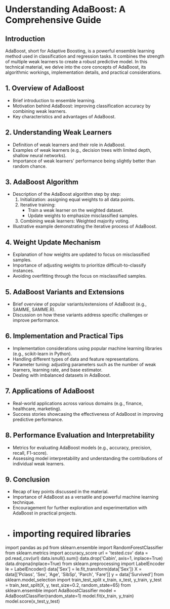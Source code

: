 # Understanding AdaBoost: A Comprehensive Guide

## Introduction
AdaBoost, short for Adaptive Boosting, is a powerful ensemble learning method used in classification and regression tasks. It combines the strength of multiple weak learners to create a robust predictive model. In this technical material, we delve into the core concepts of AdaBoost, its algorithmic workings, implementation details, and practical considerations.

## 1. Overview of AdaBoost
- Brief introduction to ensemble learning.
- Motivation behind AdaBoost: improving classification accuracy by combining weak learners.
- Key characteristics and advantages of AdaBoost.

## 2. Understanding Weak Learners
- Definition of weak learners and their role in AdaBoost.
- Examples of weak learners (e.g., decision trees with limited depth, shallow neural networks).
- Importance of weak learners' performance being slightly better than random chance.

## 3. AdaBoost Algorithm
- Description of the AdaBoost algorithm step by step:
  1. Initialization: assigning equal weights to all data points.
  2. Iterative training:
     - Train a weak learner on the weighted dataset.
     - Update weights to emphasize misclassified samples.
  3. Combining weak learners: Weighted majority voting.
- Illustrative example demonstrating the iterative process of AdaBoost.

## 4. Weight Update Mechanism
- Explanation of how weights are updated to focus on misclassified samples.
- Importance of adjusting weights to prioritize difficult-to-classify instances.
- Avoiding overfitting through the focus on misclassified samples.

## 5. AdaBoost Variants and Extensions
- Brief overview of popular variants/extensions of AdaBoost (e.g., SAMME, SAMME.R).
- Discussion on how these variants address specific challenges or improve performance.

## 6. Implementation and Practical Tips
- Implementation considerations using popular machine learning libraries (e.g., scikit-learn in Python).
- Handling different types of data and feature representations.
- Parameter tuning: adjusting parameters such as the number of weak learners, learning rate, and base estimator.
- Dealing with imbalanced datasets in AdaBoost.

## 7. Applications of AdaBoost
- Real-world applications across various domains (e.g., finance, healthcare, marketing).
- Success stories showcasing the effectiveness of AdaBoost in improving predictive performance.

## 8. Performance Evaluation and Interpretability
- Metrics for evaluating AdaBoost models (e.g., accuracy, precision, recall, F1-score).
- Assessing model interpretability and understanding the contributions of individual weak learners.

## 9. Conclusion
- Recap of key points discussed in the material.
- Importance of AdaBoost as a versatile and powerful machine learning technique.
- Encouragement for further exploration and experimentation with AdaBoost in practical projects.
- # importing required libraries
import pandas as pd
from sklearn.ensemble import RandomForestClassifier
from sklearn.metrics import accuracy_score
url = 'tested.csv'
data = pd.read_csv(url)
data.isnull().sum()
data.drop('Cabin', axis=1, inplace=True)
data.dropna(inplace=True)
from sklearn.preprocessing import LabelEncoder
le = LabelEncoder()
data['Sex'] = le.fit_transform(data['Sex'])
X = data[['Pclass', 'Sex', 'Age', 'SibSp', 'Parch', 'Fare']]
y = data['Survived']
from sklearn.model_selection import train_test_split
x_train, x_test, y_train, y_test = train_test_split(X, y, test_size=0.2, random_state=65)
from sklearn.ensemble import AdaBoostClassifier
model = AdaBoostClassifier(random_state=1)
model.fit(x_train, y_train)
model.score(x_test,y_test)
